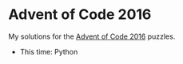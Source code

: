 # Advent of Code 2016

My solutions for the [Advent of Code 2016](http://adventofcode.com/2016) puzzles.

- This time: Python